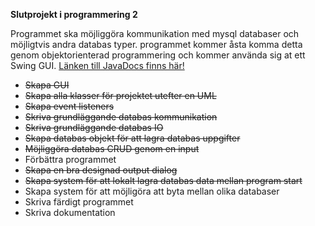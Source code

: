 **Slutprojekt i programmering 2**

Programmet ska möjliggöra kommunikation med mysql databaser och möjligtvis andra databas typer.
programmet kommer åsta komma detta genom objektorienterad programmering och kommer använda sig at ett Swing GUI.
[Länken till JavaDocs finns här!](https://eliasr123.github.io/Slutprojekt_programmering_2/)

* ~~Skapa GUI~~
* ~~Skapa alla klasser för projektet utefter en UML~~
* ~~Skapa event listeners~~
* ~~Skriva grundläggande databas kommunikation~~
* ~~Skriva grundläggande databas IO~~
* ~~Skapa databas objekt för att lagra databas uppgifter~~
* ~~Möjliggöra databas CRUD genom en input~~
* Förbättra programmet
* ~~Skapa en bra designad output dialog~~
* ~~Skapa system för att lokalt lagra databas data mellan program start~~
* Skapa system för att möjligöra att byta mellan olika databaser
* Skriva färdigt programmet
* Skriva dokumentation
